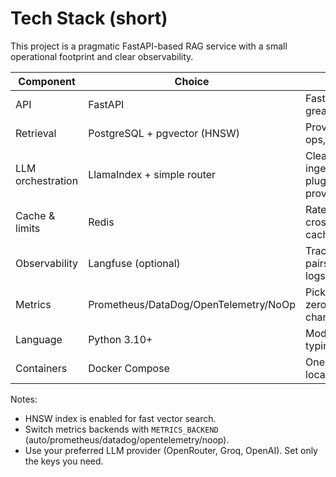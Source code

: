# Tech Stack (short)

This project is a pragmatic FastAPI-based RAG service with a small operational footprint and clear observability.

| Component | Choice | Why |
|---|---|---|
| API | FastAPI | Fast, typed, great docs |
| Retrieval | PostgreSQL + pgvector (HNSW) | Proven, easy ops, low latency |
| LLM orchestration | LlamaIndex + simple router | Clean ingestion/query, pluggable providers |
| Cache & limits | Redis | Rate limiting + cross-worker cache |
| Observability | Langfuse (optional) | Traces/evals; pairs well with logs |
| Metrics | Prometheus/DataDog/OpenTelemetry/NoOp | Pick via env; zero code changes |
| Language | Python 3.10+ | Modern async + typing |
| Containers | Docker Compose | One-command local stack |

Notes:

- HNSW index is enabled for fast vector search.
- Switch metrics backends with `METRICS_BACKEND` (auto/prometheus/datadog/opentelemetry/noop).
- Use your preferred LLM provider (OpenRouter, Groq, OpenAI). Set only the keys you need.
